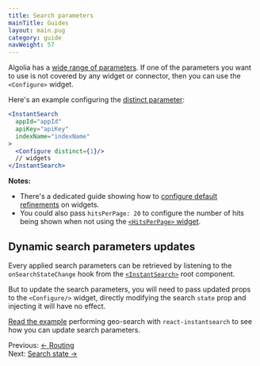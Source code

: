 ```yaml
---
title: Search parameters
mainTitle: Guides
layout: main.pug
category: guide
navWeight: 57
---
```


Algolia has a [wide range of parameters](https://www.algolia.com/doc/api-client/javascript/search#search-parameters). If one of the parameters you want to use is not covered by any widget or connector, then you can use the `<Configure>` widget.

Here's an example configuring the [distinct parameter](https://www.algolia.com/doc/api-client/javascript/parameters#distinct):

```jsx
<InstantSearch
  appId="appId"
  apiKey="apiKey"
  indexName="indexName"
>
  <Configure distinct={1}/>
  // widgets
</InstantSearch>
```

**Notes:**
* There's a dedicated guide showing how to [configure default refinements](guide/Default_refinements.html) on widgets.
* You could also pass `hitsPerPage: 20` to configure the number of hits being shown when not using
the [`<HitsPerPage>` widget](widgets/HitsPerPage.html).

## Dynamic search parameters updates

Every applied search parameters can be retrieved by listening to the `onSearchStateChange` 
hook from the [`<InstantSearch>`](guide/<InstantSearch>.html) root component.

But to update the search parameters, you will need to pass updated props to the `<Configure/>` widget, directly modifying the search `state` prop and injecting it will have no effect.

[Read the example](https://github.com/algolia/react-instantsearch/tree/master/packages/react-instantsearch/examples/geo-search) performing geo-search with `react-instantsearch` to see how you can update search parameters.

<div class="guide-nav">
    <div class="guide-nav-left">
        Previous: <a href="guide/Routing.html">← Routing</a>
    </div>
    <div class="guide-nav-right">
        Next: <a href="guide/Search_state.html">Search state →</a>
    </div>
</div>
